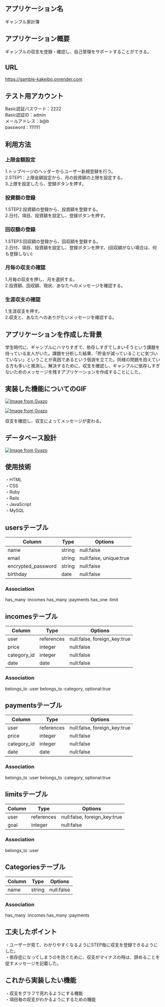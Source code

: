## アプリケーション名
ギャンブル家計簿

## アプリケーション概要
ギャンブルの収支を登録・確認し、自己管理をサポートすることができる。

## URL
https://gamble-kakeibo.onrender.com

## テスト用アカウント
Basic認証パスワード：2222  
Basic認証ID：admin  
メールアドレス：b@b  
password：111111  

## 利用方法
### 上限金額設定
1.トップページのヘッダーからユーザー新規登録を行う。  
2.STEP1：上限金額設定から、月の投資額の上限を設定する。  
3.上限を設定したら、登録ボタンを押す。

### 投資額の登録
1.STEP2:投資額の登録から、投資額を登録する。  
2.日付、項目、投資額を設定し、登録ボタンを押す。  

### 回収額の登録
1.STEP3:回収額の登録から、回収額を登録する。  
2.日付、項目、投資額を設定し、登録ボタンを押す。(回収額がない場合は、何も登録しない)

### 月毎の収支の確認
1.月毎の収支を押し、月を選択する。  
2.投資額、回収額、現状、あなたへのメッセージを確認する。

### 生涯収支の確認
1.生涯収支を押す。  
2.収支と、あなたへのありがたいメッセージを確認する。


## アプリケーションを作成した背景
学生時代に、ギャンブルにハマりすぎて、依存しすぎてしまいそうという課題を持っている友人がいた。課題を分析した結果、「貯金が減っていることに気づいていない」ということが真因であるという仮説を立てた。同様の問題を抱えている方も多いと推測し、解決するために、収支を確認し、ギャンブルに依存しすぎないためのメッセージを残すアプリケーションを作成することにした。

## 実装した機能についてのGIF

[![Image from Gyazo](https://i.gyazo.com/3e6f998c1297395d7a670df9bb9816b1.gif)](https://gyazo.com/3e6f998c1297395d7a670df9bb9816b1)

[![Image from Gyazo](https://i.gyazo.com/f47a1f4d9ab20ce77130e592af8f8a11.gif)](https://gyazo.com/f47a1f4d9ab20ce77130e592af8f8a11)

収支を確認し、収支によってメッセージが変わる。

## データベース設計
[![Image from Gyazo](https://i.gyazo.com/8c132a73858823d2cf3171ebaf41524a.png)](https://gyazo.com/8c132a73858823d2cf3171ebaf41524a)

## 使用技術
・HTML  
・CSS  
・Ruby  
・Rails  
・JavaScript  
・MySQL



## usersテーブル

| Column             | Type   | Options                 |
| ------------------ | ------ | ----------------------- |
| name               | string | null:false              |
| email              | string | null:false, unique:true |
| encrypted_password | string | null:false              |
| birthday           | date   | null:false              |

### Association
has_many :incomes
has_many :payments
has_one :limit

## incomesテーブル

| Column             | Type       | Options                      |
| ------------------ | ---------- | ---------------------------- |
| user               | references | null:false, foreign_key:true |
| price              | integer    | null:false                   |
| category_id        | integer    | null:false                   |
| date               | date       | null:false                   |

### Association
belongs_to :user
belongs_to :category, optional:true

## paymentsテーブル

| Column             | Type       | Options                      |
| ------------------ | ---------- | ---------------------------- |
| user               | references | null:false, foreign_key:true |
| price              | integer    | null:false                   |
| category_id        | integer    | null:false                   |
| date               | date       | null:false                   |

### Association
belongs_to :user
belongs_to :category, optional:true


## limitsテーブル

| Column             | Type       | Options                      |
| ------------------ | ---------- | ---------------------------- |
| user               | references | null:false, foreign_key:true |
| goal               | integer    | null:false                   |

### Association
belongs_to :user


## Categoriesテーブル

| Column | Type   | Options    |
| ------ | ------ | ---------- |
| name   | string | null:false |

### Association
has_many :incomes
has_many :payments

## 工夫したポイント
・ユーザーが見て、わかりやすくなるようにSTEP毎に収支を登録できるようにした。  
・依存症になってしまうのを防ぐために、収支がマイナスの時は、辞めることを促すメッセージを記載した。


## これから実装したい機能
・収支をグラフで見れるようにする機能  
・項目毎の収支がわかるようにするための機能